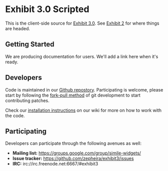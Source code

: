 Exhibit 3.0 Scripted
====================

This is the client-side source for [Exhibit 3.0][1].  See [Exhibit 2][2] for
where things are headed.

Getting Started
---------------

We are producing documentation for users.  We'll add a link here when it's ready.

Developers
----------

Code is maintained in our [Github repostory][3].  Participating is welcome,
please start by following the [fork-pull method][5] of git development to start
contributing patches.

Check our [installation instructions][4] on our wiki for more on how to work
with the code.

Participating
-------------

Developers can participate through the following avenues as well:

 * **Mailing list:** https://groups.google.com/group/simile-widgets/
 * **Issue tracker:** https://github.com/zepheira/exhibit3/issues
 * **IRC:** irc://irc.freenode.net:6667/#exhibit3

[1]: http://simile-widgets.org/exhibit3/
[2]: http://simile-widgets.org/exhibit/
[3]: https://github.com/zepheira/exhibit3/
[4]: https://github.com/zepheira/exhibit3/wiki/Installation
[5]: http://help.github.com/pull-requests/

